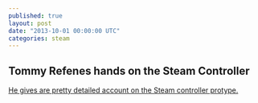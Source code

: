 ```yaml
---
published: true
layout: post
date: "2013-10-01 00:00:00 UTC"
categories: steam
---
```


## Tommy Refenes hands on the Steam Controller

[He gives are pretty detailed account on the Steam controller protype.](http://tommyrefenes.tumblr.com/post/62476523677/my-time-with-the-steam-controller)